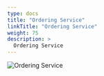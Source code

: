 ```yaml
---
type: docs
title: "Ordering Service"
linkTitle: "Ordering Service"
weight: 75
description: >
  Ordering Service
---
```


![Ordering Service](/images/bootcamp-slides/microservices-bootcamp/Slide75.PNG)
